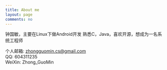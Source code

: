 ```yaml
---
title: About me
layout: page
comments: no
---
```

  
钟国敏，主要在Linux下做Android开发	
熟悉C，Java，喜欢开源，想成为一名系统工程师		

个人邮箱:	zhongguomin.cs@gmail.com	
QQ:			604311235	
WeiXin:		Zhong_GuoMin	

